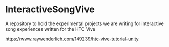 # InteractiveSongVive
A repository to hold the experimental projects we are writing for interactive song experiences written for the HTC Vive


https://www.raywenderlich.com/149239/htc-vive-tutorial-unity